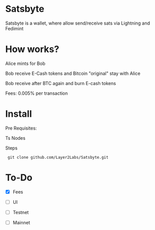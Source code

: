 # Satsbyte

Satsbyte is a wallet, where allow send/receive sats via Lightning and Fedimint

# How works?

Alice mints for Bob

Bob receive E-Cash tokens and Bitcoin "original" stay with Alice

Bob receive after BTC again and burn E-cash tokens

Fees: 0.005% per transaction

# Install

Pre Requisites:

Ts Nodes

Steps

`` git clone github.com/Layer2Labs/Satsbyte.git``

# To-Do

- [X] Fees

- [ ] UI

- [ ] Testnet

- [ ] Mainnet 


